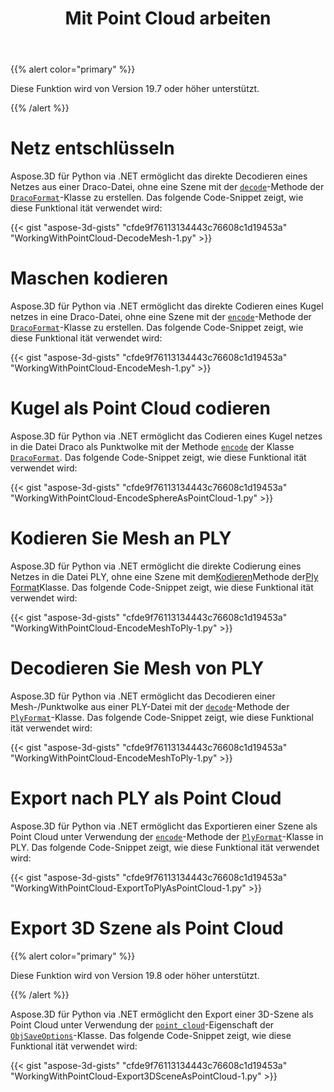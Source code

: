 ﻿---
title: Mit Point Cloud arbeiten
type: docs
weight: 150
url: /de/python-net/working-with-pointcloud/
description: Aspose.3D für Python via .NET ermöglicht das direkte Decodieren eines Netzes aus einer Draco-Datei, ohne eine Szene mit der Decode-Methode der DracoFormat-Klasse zu erstellen.
---
{{% alert color="primary" %}} 

Diese Funktion wird von Version 19.7 oder höher unterstützt.

{{% /alert %}} 
# **Netz entschlüsseln**
Aspose.3D für Python via .NET ermöglicht das direkte Decodieren eines Netzes aus einer Draco-Datei, ohne eine Szene mit der [`decode`](https://reference.aspose.com/python/3d/aspose.threed.formats.dracoformat/decode/methods/1)-Methode der [`DracoFormat`](https://reference.aspose.com/net/3d/aspose.threed.formats/dracoformat)-Klasse zu erstellen. Das folgende Code-Snippet zeigt, wie diese Funktional ität verwendet wird:



{{< gist "aspose-3d-gists" "cfde9f76113134443c76608c1d19453a" "WorkingWithPointCloud-DecodeMesh-1.py" >}}
# **Maschen kodieren**
Aspose.3D für Python via .NET ermöglicht das direkte Codieren eines Kugel netzes in eine Draco-Datei, ohne eine Szene mit der [`encode`](https://reference.aspose.com/python/3d/aspose.threed.formats.dracoformat/encode/methods/2)-Methode der [`DracoFormat`](https://reference.aspose.com/net/3d/aspose.threed.formats/dracoformat)-Klasse zu erstellen. Das folgende Code-Snippet zeigt, wie diese Funktional ität verwendet wird:



{{< gist "aspose-3d-gists" "cfde9f76113134443c76608c1d19453a" "WorkingWithPointCloud-EncodeMesh-1.py" >}}
# **Kugel als Point Cloud codieren**
Aspose.3D für Python via .NET ermöglicht das Codieren eines Kugel netzes in die Datei Draco als Punktwolke mit der Methode [`encode`](https://reference.aspose.com/python-net/3d/aspose.threed.formats.dracoformat/encode/methods/2) der Klasse [`DracoFormat`](https://reference.aspose.com/net/3d/aspose.threed.formats/dracoformat). Das folgende Code-Snippet zeigt, wie diese Funktional ität verwendet wird:



{{< gist "aspose-3d-gists" "cfde9f76113134443c76608c1d19453a" "WorkingWithPointCloud-EncodeSphereAsPointCloud-1.py" >}}
# **Kodieren Sie Mesh an PLY**
Aspose.3D für Python via .NET ermöglicht die direkte Codierung eines Netzes in die Datei PLY, ohne eine Szene mit dem[Kodieren](https://reference.aspose.com/python-net/3d/aspose.threed.formats.plyformat/encode/methods/1)Methode der[Ply Format](https://reference.aspose.com/net/3d/aspose.threed.formats/plyformat)Klasse. Das folgende Code-Snippet zeigt, wie diese Funktional ität verwendet wird:



{{< gist "aspose-3d-gists" "cfde9f76113134443c76608c1d19453a" "WorkingWithPointCloud-EncodeMeshToPly-1.py" >}}
# **Decodieren Sie Mesh von PLY**
Aspose.3D für Python via .NET ermöglicht das Decodieren einer Mesh-/Punktwolke aus einer PLY-Datei mit der [`decode`](https://reference.aspose.com/python-net/3d/aspose.threed.formats.plyformat/decode/methods/1)-Methode der [`PlyFormat`](https://reference.aspose.com/net/3d/aspose.threed.formats/plyformat)-Klasse. Das folgende Code-Snippet zeigt, wie diese Funktional ität verwendet wird:



{{< gist "aspose-3d-gists" "cfde9f76113134443c76608c1d19453a" "WorkingWithPointCloud-EncodeMeshToPly-1.py" >}}
# **Export nach PLY als Point Cloud**
Aspose.3D für Python via .NET ermöglicht das Exportieren einer Szene als Point Cloud unter Verwendung der [`encode`](https://reference.aspose.com/python-net/3d/aspose.threed.formats.plyformat/encode/methods/1)-Methode der [`PlyFormat`](https://reference.aspose.com/net/3d/aspose.threed.formats/plyformat)-Klasse in PLY. Das folgende Code-Snippet zeigt, wie diese Funktional ität verwendet wird:



{{< gist "aspose-3d-gists" "cfde9f76113134443c76608c1d19453a" "WorkingWithPointCloud-ExportToPlyAsPointCloud-1.py" >}}
# **Export 3D Szene als Point Cloud**
{{% alert color="primary" %}} 

Diese Funktion wird von Version 19.8 oder höher unterstützt.

{{% /alert %}} 

Aspose.3D für Python via .NET ermöglicht den Export einer 3D-Szene als Point Cloud unter Verwendung der [`point_cloud`](https://reference.aspose.com/python-net/3d/aspose.threed.formats/objsaveoptions/properties/pointcloud)-Eigenschaft der [`ObjSaveOptions`](https://reference.aspose.com/net/3d/aspose.threed.formats/objsaveoptions)-Klasse. Das folgende Code-Snippet zeigt, wie diese Funktional ität verwendet wird:

{{< gist "aspose-3d-gists" "cfde9f76113134443c76608c1d19453a" "WorkingWithPointCloud-Export3DSceneAsPointCloud-1.py" >}}
